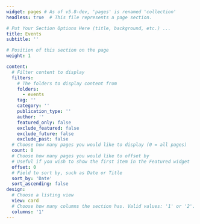 ```yaml
---
widget: pages # As of v5.8-dev, 'pages' is renamed 'collection'
headless: true  # This file represents a page section. 

# Put Your Section Options Here (title, background, etc.) ...
title: Events
subtitle: ''

# Position of this section on the page
weight: 1

content:
  # Filter content to display
  filters:
    # The folders to display content from
    folders:
      - events
    tag: ''
    category: ''
    publication_type: ''
    author: ''
    featured_only: false
    exclude_featured: false
    exclude_future: false
    exclude_past: false
  # Choose how many pages you would like to display (0 = all pages)
  count: 0
  # Choose how many pages you would like to offset by
  # Useful if you wish to show the first item in the Featured widget
  offset: 0
  # Field to sort by, such as Date or Title
  sort_by: 'Date'
  sort_ascending: false
design:
  # Choose a listing view
  view: card
  # Choose how many columns the section has. Valid values: '1' or '2'.
  columns: '1'
---
```

